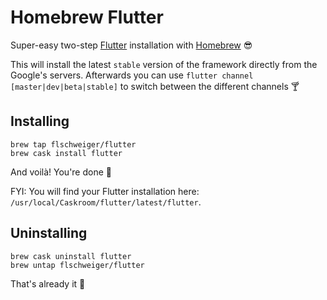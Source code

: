 # Homebrew Flutter 

Super-easy two-step [Flutter](https://flutter.dev) installation with [Homebrew](https://brew.sh) :sunglasses:

This will install the latest `stable` version of the framework directly from the Google's servers. Afterwards you can use `flutter channel [master|dev|beta|stable]` to switch between the different channels :cocktail:

## Installing

```
brew tap flschweiger/flutter
brew cask install flutter
```

And voilà! You're done :tada:

FYI: You will find your Flutter installation here: `/usr/local/Caskroom/flutter/latest/flutter`.

## Uninstalling
```
brew cask uninstall flutter
brew untap flschweiger/flutter
```

That's already it :put_litter_in_its_place:
